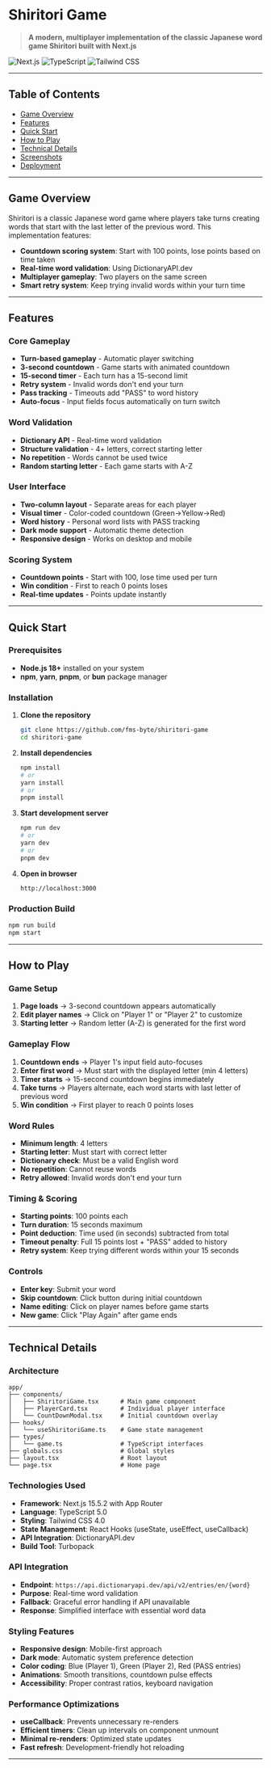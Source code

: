 # Shiritori Game

> **A modern, multiplayer implementation of the classic Japanese word game Shiritori built with Next.js**

![Next.js](https://img.shields.io/badge/Next.js-15.5.2-black)
![TypeScript](https://img.shields.io/badge/TypeScript-5.0-blue)
![Tailwind CSS](https://img.shields.io/badge/Tailwind%20CSS-4.0-06B6D4)

---

## Table of Contents

- [Game Overview](#-game-overview)
- [Features](#-features)
- [Quick Start](#-quick-start)
- [How to Play](#-how-to-play)
- [Technical Details](#️-technical-details)
- [Screenshots](#-screenshots)
- [Deployment](#-deployment)

---

## Game Overview

Shiritori is a classic Japanese word game where players take turns creating words that start with the last letter of the previous word. This implementation features:

- **Countdown scoring system**: Start with 100 points, lose points based on time taken
- **Real-time word validation**: Using DictionaryAPI.dev
- **Multiplayer gameplay**: Two players on the same screen
- **Smart retry system**: Keep trying invalid words within your turn time

---

##  Features

###  Core Gameplay
-  **Turn-based gameplay** - Automatic player switching
-  **3-second countdown** - Game starts with animated countdown
-  **15-second timer** - Each turn has a 15-second limit
-  **Retry system** - Invalid words don't end your turn
-  **Pass tracking** - Timeouts add "PASS" to word history
-  **Auto-focus** - Input fields focus automatically on turn switch

###  Word Validation
-  **Dictionary API** - Real-time word validation
-  **Structure validation** - 4+ letters, correct starting letter
-  **No repetition** - Words cannot be used twice
-  **Random starting letter** - Each game starts with A-Z

###  User Interface
-  **Two-column layout** - Separate areas for each player
-  **Visual timer** - Color-coded countdown (Green→Yellow→Red)
-  **Word history** - Personal word lists with PASS tracking
-  **Dark mode support** - Automatic theme detection
-  **Responsive design** - Works on desktop and mobile

###  Scoring System
-  **Countdown points** - Start with 100, lose time used per turn
-  **Win condition** - First to reach 0 points loses
-  **Real-time updates** - Points update instantly

---

##  Quick Start

### Prerequisites
- **Node.js 18+** installed on your system
- **npm**, **yarn**, **pnpm**, or **bun** package manager

### Installation

1. **Clone the repository**
   ```bash
   git clone https://github.com/fms-byte/shiritori-game
   cd shiritori-game
   ```

2. **Install dependencies**
   ```bash
   npm install
   # or
   yarn install
   # or
   pnpm install
   ```

3. **Start development server**
   ```bash
   npm run dev
   # or
   yarn dev
   # or
   pnpm dev
   ```

4. **Open in browser**
   ```
   http://localhost:3000
   ```

### Production Build
```bash
npm run build
npm start
```

---

##  How to Play

### Game Setup
1. **Page loads** → 3-second countdown appears automatically
2. **Edit player names** → Click on "Player 1" or "Player 2" to customize
3. **Starting letter** → Random letter (A-Z) is generated for the first word

###  Gameplay Flow
1. **Countdown ends** → Player 1's input field auto-focuses
2. **Enter first word** → Must start with the displayed letter (min 4 letters)
3. **Timer starts** → 15-second countdown begins immediately
4. **Take turns** → Players alternate, each word starts with last letter of previous word
5. **Win condition** → First player to reach 0 points loses

### Word Rules
-  **Minimum length**: 4 letters
-  **Starting letter**: Must start with correct letter
-  **Dictionary check**: Must be a valid English word
-  **No repetition**: Cannot reuse words
-  **Retry allowed**: Invalid words don't end your turn

### Timing & Scoring
- **Starting points**: 100 points each
- **Turn duration**: 15 seconds maximum
- **Point deduction**: Time used (in seconds) subtracted from total
- **Timeout penalty**: Full 15 points lost + "PASS" added to history
- **Retry system**: Keep trying different words within your 15 seconds

### Controls
- **Enter key**: Submit your word
- **Skip countdown**: Click button during initial countdown
- **Name editing**: Click on player names before game starts
- **New game**: Click "Play Again" after game ends

---

## Technical Details

### Architecture
```
app/
├── components/
│   ├── ShiritoriGame.tsx      # Main game component
│   ├── PlayerCard.tsx         # Individual player interface
│   └── CountDownModal.tsx     # Initial countdown overlay
├── hooks/
│   └── useShiritoriGame.ts    # Game state management
├── types/
│   └── game.ts                # TypeScript interfaces
├── globals.css                # Global styles
├── layout.tsx                 # Root layout
└── page.tsx                   # Home page
```

###  Technologies Used
- **Framework**: Next.js 15.5.2 with App Router
- **Language**: TypeScript 5.0
- **Styling**: Tailwind CSS 4.0
- **State Management**: React Hooks (useState, useEffect, useCallback)
- **API Integration**: DictionaryAPI.dev
- **Build Tool**: Turbopack

###  API Integration
- **Endpoint**: `https://api.dictionaryapi.dev/api/v2/entries/en/{word}`
- **Purpose**: Real-time word validation
- **Fallback**: Graceful error handling if API unavailable
- **Response**: Simplified interface with essential word data

###  Styling Features
- **Responsive design**: Mobile-first approach
- **Dark mode**: Automatic system preference detection
- **Color coding**: Blue (Player 1), Green (Player 2), Red (PASS entries)
- **Animations**: Smooth transitions, countdown pulse effects
- **Accessibility**: Proper contrast ratios, keyboard navigation

###  Performance Optimizations
- **useCallback**: Prevents unnecessary re-renders
- **Efficient timers**: Clean up intervals on component unmount
- **Minimal re-renders**: Optimized state updates
- **Fast refresh**: Development-friendly hot reloading

---